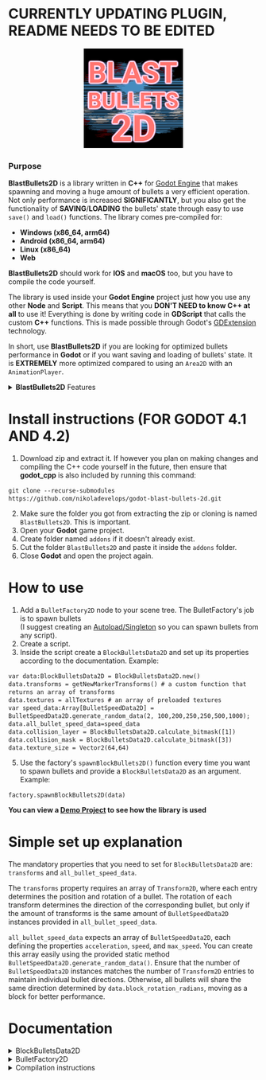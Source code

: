 

CURRENTLY UPDATING PLUGIN, README NEEDS TO BE EDITED
===========================
<p align="center">
  <img src="https://raw.githubusercontent.com/nikoladevelops/godot-blast-bullets-2d/main/blast_bullets_2d.png" alt="BlastBullets2D - Logo" width="200"/>
</p>


### Purpose
<b>BlastBullets2D</b> is a library written in <b>C++</b> for [Godot Engine](https://godotengine.org) that makes spawning and moving a huge amount of bullets a very efficient operation. Not only performance is increased <b>SIGNIFICANTLY</b>, but you also get the functionality
of <b>SAVING</b>/<b>LOADING</b> the bullets' state through easy to use `save()` and `load()` functions. 
The library comes pre-compiled for:
- <b>Windows (x86_64, arm64)</b>
- <b>Android (x86_64, arm64)</b>
- <b>Linux (x86_64)</b>
- <b>Web</b>

<b>BlastBullets2D</b> should work for <b>IOS</b> and <b>macOS</b> too, but you have to compile the code yourself.

The library is used inside your <b>Godot Engine</b> project just how you use any other <b>Node</b> and <b>Script</b>.
This means that you <b>DON'T NEED to know C++ at all</b> to use it! Everything is done by writing code in <b>GDScript</b> that calls the custom <b>C++</b> functions. This is made possible through Godot's [GDExtension](https://docs.godotengine.org/en/stable/tutorials/scripting/gdextension/what_is_gdextension.html) technology.

In short, use <b>BlastBullets2D</b> if you are looking for optimized bullets performance in <b>Godot</b> or if you want saving and loading of bullets' state. It is <b>EXTREMELY</b> more optimized compared to using an `Area2D` with an `AnimationPlayer`.

<details>
<summary><b>BlastBullets2D</b> Features</summary>

- Efficient rendering by using `MultiMeshInstance2D`
- Improved performance by using **object pooling**
- Improved performance by using only **C++** for everything, instead of **GDScript**
- Saving bullets state
- Loading bullets state
- Debugger for the collision shapes, so you can see what exactly is happening when changing collision related properties
- Speed, max_speed, acceleration
- Rotation speed, rotation max_speed, rotation acceleration
- Custom collision layers and collision masks by providing a bitmask
- Animation by providing multiple textures that switch over a period of time
- Custom texture size and collision shape size
- Custom collision shape offset
- Custom bullet max_life_time
- The ability to provide a custom `Material` and `Mesh` (if you want to use shaders)
- Easy to use `area_entered` and `body_entered` signals similar to `Area2D`
- The option of providing custom data for a bullet multimesh that is also automatically saved/loaded and also accessed through `area_entered` and `body_entered`. This is very useful when you have data like armor_damage, magic_damage, bullet_type or anything else you can think of that you want for the bullets to hold and apply to an enemy when it's hit

</details>

# Install instructions (FOR GODOT 4.1 AND 4.2)
1. Download zip and extract it. If however you plan on making changes and compiling the C++ code yourself in the future, then ensure that <b>godot_cpp</b> is also included by running this command:
```
git clone --recurse-submodules https://github.com/nikoladevelops/godot-blast-bullets-2d.git
```
2. Make sure the folder you got from extracting the zip or cloning is named `BlastBullets2D`. This is important.
2. Open your <b>Godot</b> game project.
3. Create folder named `addons` if it doesn't already exist.
4. Cut the folder `BlastBullets2D` and paste it inside the `addons` folder.
5. Close <b>Godot</b> and open the project again.

# How to use
1. Add a `BulletFactory2D` node to your scene tree. The BulletFactory's job is to spawn bullets <br> (I suggest creating an [Autoload/Singleton](https://docs.godotengine.org/en/stable/tutorials/scripting/singletons_autoload.html) so you can spawn bullets from any script).
2. Create a script.
3. Inside the script create a `BlockBulletsData2D` and set up its properties according to the documentation.
Example:
```
var data:BlockBulletsData2D = BlockBulletsData2D.new()
data.transforms = getNewMarkerTransforms() # a custom function that returns an array of transforms
data.textures = allTextures # an array of preloaded textures
var speed_data:Array[BulletSpeedData2D] = BulletSpeedData2D.generate_random_data(2, 100,200,250,250,500,1000);
data.all_bullet_speed_data=speed_data
data.collision_layer = BlockBulletsData2D.calculate_bitmask([1])
data.collision_mask = BlockBulletsData2D.calculate_bitmask([3])
data.texture_size = Vector2(64,64)
```
5. Use the factory's `spawnBlockBullets2D()` function every time you want to spawn bullets and provide a `BlockBulletsData2D` as an argument.
Example:
```
factory.spawnBlockBullets2D(data)
```
<b>You can view a [Demo Project](https://github.com/nikoladevelops/demo-project-blast-bullets-2d) to see how the library is used</b>

# Simple set up explanation
The mandatory properties that you need to set for `BlockBulletsData2D` are: `transforms` and `all_bullet_speed_data`.

The `transforms` property requires an array of `Transform2D`, where each entry determines the position and rotation of a bullet. The rotation of each transform determines the direction of the corresponding bullet, but only if the amount of transforms is the same amount of `BulletSpeedData2D` instances provided in `all_bullet_speed_data`.

`all_bullet_speed_data` expects an array of `BulletSpeedData2D`, each defining the properties `acceleration`, `speed`, and `max_speed`. You can create this array easily using the provided static method `BulletSpeedData2D.generate_random_data()`. Ensure that the number of `BulletSpeedData2D` instances matches the number of `Transform2D` entries to maintain individual bullet directions. Otherwise, all bullets will share the same direction determined by `data.block_rotation_radians`, moving as a block for better performance.

# Documentation
<details>
<summary>BlockBulletsData2D</summary>

### Texture Settings

- `textures`: Array containing textures. If more than one texture is provided, `max_change_texture_time` will be used to periodically change the texture.
- `texture_size`: Size of the texture (used if no mesh is provided). Default: `Vector2(32,32)`.
- `texture_rotation_radians`: Rotation of the texture in radians. Use if the texture is not rotated properly. Example: If you want to rotate the texture 90 degrees more then you would do `90*PI/180`
- `current_texture_index`: Index of the starting texture in the array. Default: `0`.
- `max_change_texture_time`: Time before changing the texture to the next one in the array. Default: `0.3f`.
- `is_texture_rotation_permanent`: Determines if texture rotation is permanent. By default the texture's rotation changes based on the bullet's rotation.
If for some reason you want the texture's rotation to never be affected then set this to true.Default:`false`.

### Bullet Movement

- `transforms`: Array determining rotation and position of each bullet. The rotation of each `Transform2D` determines the direction in which the corresponding bullet will travel <b>BUT ONLY</b> if `use_block_rotation_radians` is set to `false` <b>AND</b> if the amount of `BulletSpeedData2D` in `all_bullet_speed_data` is the same as the amount of `Transform2D` provided inside `transforms` (meaning you have `BulletSpeedData2D` for every bullet).
- `block_rotation_radians`: This is a rotation that determines the direction in which <b>ALL</b> bullets will travel as a block. It is used only when `use_block_rotation_radians` is set to `true`. Default: `0.0f`.
- `use_block_rotation_radians`: If `true`, forces all bullets to move as a block and only the first `BulletSpeedData2D` inside `all_bullet_speed_data` is used. <b>SIGNIFICANTLY BOOSTS PERFORMANCE</b> but the bullets will be moving with the same speed/max_speed/acceleration, so they may not look as good. The direction in which <b>ALL</b> bullets will move is determined by `block_rotation_radians`. Default: `false`.
- `all_bullet_speed_data`: Array providing speed data for each bullet. Use the static method `BulletSpeedData2D.generate_random_data()` to generate an array of `BulletSpeedData2D` easily.

### Bullet Rotation

- `all_bullet_rotation_data`: Optional array providing rotation data for each bullet. Populate this array with `BulletRotationData2D` if you want your bullets to spin.
Give only a single `BulletRotationData2D` if you want <b>ALL</b> your bullets to spin with the same speed/max_speed/acceleration. You should give the same amount of `BulletRotationData2D` as the size of `transforms` array if you want each bullet to spin with individual speed/max_speed/acceleration.
Use the static method `BulletRotationData2D.generate_random_data()` to easily generate `BulletRotationData2D`. If you don't provide at least 1 `BulletRotationData2D` <b>OR</b> if the amount of data is not the same as the amount of `Transform2D` inside `transforms` then all provided data will be ignored and your bullets <b>WILL NOT</b> rotate/spin.
- `rotate_only_textures`: By default only the textures are being rotated when `all_bullet_rotation_data` is populated. If for some reason you want the collision shapes to also rotate with the textures then set this to `false` (this will decrease performance). Default: `true`.

### Collision

- `collision_layer`: Bitmask for collision layer. Use the static method `BlockBulletsData2D.calculate_bitmask()` to easily get a bitmask. <b>NEVER</b> set this to 0 or negative number.
- `collision_mask`: Bitmask for collision mask. Use the static method `BlockBulletsData2D.calculate_bitmask()` to easily get a bitmask. <b>NEVER</b> set this to 0 or negative number.
- `collision_shape_size`: Size of collision shape (rectangle). Default: `Vector2(5,5)`. If you want your collision shape to be bigger/smaller then change this.
- `collision_shape_offset`: Offset of collision shape. If you want your collision shape to be positioned away from the center of the texture then change this.
- `monitorable`: If `true`, enables `StaticBody2D` detection. I suggest you <b>DO NOT</b> use this. It will make it possible for your bullets to detect `StaticBody2D`, but it <b>DECREASES PERFORMANCE A LOT</b>. A good workaround is to always have an `Area2D` on your static bodies, that has `monitorable` set to `true` and `monitoring` set to `false`. This `Area2D` will act as the place where bullets can hit. Note that even though `monitorable` is set to `false` by default, the bullets will still be able to interact with `CharacterBody2D` and `RigidBody2D` bodies, the exception is only `StaticBody2D`, so follow my advice.
- `bullets_custom_data`: Additional data for bullets. If you want your bullets to have damage or anything else specific then you do this -> Create a class script that extends Resource -> Put `@export` variables inside like damage/armor_damage or whatever else you need (the `@export` keyword is extremely important otherwise the data won't be saved!) -> Create a new instance of your class (example: MyCustomResource.new()) -> populate the properties -> pass it inside here. Congrats, now you can access your custom_data from the `area_entered` and `body_entered` function callbacks inside the `factory`!

Example of a <b>Custom Resource</b> class:
```
class_name DamageData
extends Resource

@export var base_damage:int
@export var armor_damage:int
@export var magic_damage:int
```
### Other

- `max_life_time`: Duration before bullets are disabled/dissapear. Default: `2.0f`.
- `material`: Custom material (maybe you want to use shaders?).
- `mesh`: Custom mesh (if provided, `texture_size` property is ignored, so handle resizing of the texture inside your shader).

### Utility

- `int calculate_bitmask(numbers:Array[int]) static`: Method to acquire a bitmask from an array of integers. <b>NEVER</b> pass 0 or negative numbers, it will cause issues.
</details>

<details>
<summary>BulletFactory2D</summary>
  
### Properties

- `physics_space`: The physics space where the bullets' collision shapes are interacting with the world. You don't really need to touch this unless you know what you are doing.

- `is_debugger_enabled`: Determines whether the collision shape debugger is enabled or not. When exporting your game or testing performance make sure that this is set to `false`, because it tanks performance. Use only when you want to debug your collision shapes (what happens when you increase a collision shape's size and see where the shape is positioned relative to the texture).

### Methods

- `void spawnBlockBullets2D(spawn_data:BlockBulletsData2D)`: Spawn bullets with the provided data.
- `SaveDataBulletFactory2D save()`: Saves the bullets' state and returns a `SaveDataBulletFactory2D` resource that you can save to a file. When the `SaveDataBulletFactory2D` resource is finished being populated with bullet state data, the `finished_saving` signal is emitted.
- `void load(new_data:SaveDataBulletFactory2D)`: Loads the bullets' state from a `SaveDataBulletFactory2D` resource. When the loading of bullets to the scene tree finishes, the `finished_loading` signal is emitted.
- `void clear_all_bullets()`: Clears all bullets from the object pool and also from the scene. Always call this method using `call_deffered()` to avoid your game crashing. When clearing finishes, the `finished_clearing` signal is emitted.

Watch this quick tutorial on <b>Custom Resources</b> to understand more of what this following code does and how you can implement your own custom <b>SAVING</b>/<b>LOADING</b> logic for the rest of your game: [Godot Custom Resources Tutorial](https://www.youtube.com/watch?v=fdRJqnOrz98) and read the [Godot Resources Documentation](https://docs.godotengine.org/en/stable/tutorials/scripting/resources.html)

Simple implementation of saving and loading:
```
@onready var factory:BulletFactory2D = $MyBulletFactory # get a reference to the factory node
var savePath:String = OS.get_user_data_dir() + "/test.tres"; # use the .res extension if you want it saved as binary data (I suggest looking into encryption for actual security, so the user won't be able to change damage/speed values and so on..)

# When the save button is pressed
func _on_save_btn_pressed():
  var data:SaveDataBulletFactory2D = factory.save(); # Get the bullets' state
  	
  var result = ResourceSaver.save(data, savePath)  # Saves the data to savePath and return whether it was successful
  if result == OK:
    # saving is successful
  else:
    # saving failed, handle the error

# When the load button is pressed
func _on_load_btn_pressed():
  var data:SaveDataBulletFactory2D = ResourceLoader.load(savePath) # get the data that is saved at savePath

  if data != null: 
    factory.call_deferred("clear_all_bullets") # clear all old bullets from the level
    factory.call_deferred("load", data) # load the bullets from the save file
  else:
    # handle error, data was null/ an error occured
```

Note that when saving your game's state by using `save()`, you have to ensure that the user won't spam click your save/load buttons which may cause invalid data to be saved to the `SaveDataBulletFactory2D` that gets returned.
To avoid such bugs, ensure that when saving/loading you lock the GUI menu's buttons that are used for saving/loading until that finishes (the `finished_loading` signal is very helpful in that case).

### Signals
- `area_entered(enemy_area: Object, bullets_custom_data: Resource, bullet_global_position: Vector2)`:
The `enemy_area` is the `Area2D` that got hit with the bullet.
Check `BlockBullets2D` documentation to see how to set up `bullets_custom_data` that can store damage and other additional properties.
The `bullet_global_position` is the last position the bullet had before dissapearing, so you can use it to spawn particles at the same place.

- `body_entered(enemy_body: Object, bullets_custom_data: Resource, bullet_global_position: Vector2)`:
Only active if `monitorable` of the bullets is set to `true`. Check `BlockBulletsData2D` for more info.
The `enemy_body` is the body that got hit with the bullet.
Check `BlockBulletsData2D` documentation to see how to set up `bullets_custom_data` that can store damage and other additional properties.
The `bullet_global_position` is the last position the bullet had before dissapearing, so you can use it to spawn particles at the same place.


Ensure that the enemy `Area2D` has `monitorable` set to `true` and also that the `collision_layer` and `collision_mask` for both the `Area2D` and the bullets are configured correctly.
The same applies for bodies too.

Example of implemented callbacks that use `area_entered` and `body_entered`:
```
func _on_bullet_factory_2d_area_entered(enemy_area, bullets_custom_data:Resource, bullet_global_position:Vector2):
  if bullets_custom_data is DamageData: # maybe you have bullets that have other bullets_custom_data types and you have individual logic for each?
    var actualEnemy = enemy_area.get_parent() # if the Area2D was added just how I recommended to AVOID setting monitorable to true, you can get the parent of the area which will be the static body you want to damage
    #if (actualEnemy is CustomEnemyType)
    # apply bonus damage or don't apply magic damage or any other complex logic
    # maybe check if actualEnemy.immunityArray() contains bullets_custom_data.type or something like that, you can do pretty much anything

    actualEnemy.take_damage(bullets_custom_data.armor_damage)

func _on_bullet_factory_2d_body_entered(enemy_body, bullets_custom_data:Resource, bullet_global_position:Vector2):
  if bullets_custom_data is DamageData:
    enemy_body.take_damage(bullets_custom_data.armor_damage)
```


- `finished_saving`: Emitted when `save()` method is done populating the `SaveDataBulletFactory2D`.
- `finished_loading`: Emitted when all bullets from `SaveDataBulletFactory2D` were added to the scene tree.
- `finished_clearing`: Emitted when all bullets were cleared/deleted from the object pool and from the scene tree.

### Things to keep in mind:

1. Object pooling is automatic, bullets are <b>NEVER DELETED</b>, instead they stay completely <b>DISABLED</b> in the scene tree until they are about to be re-used.
2. When saving, only the active bullets are being saved, which means that bullets that are in the pool are <b>NEVER SAVED</b>.
3. If you are switching game levels and you think that having too many disabled bullets impacts your performance in a bad way, instead of helping to increase your FPS, you can use the `clear_all_bullets()` function, which will clear <b>ALL ACTIVE BULLETS</b> in the scene tree <b>AND</b> <b>ALL DISABLED BULLETS</b> that are in the object pool.
4. In some cases it might be beneficial to first populate the object pool before starting your game level. You can use a `for` loop and the `spawnBlockBullets2D()` function for this task. Use the same exact data but with very little `max_life_time`, so that the bullets can instantly enter the object pool. Consider displaying a loading screen while the object pool is being populated.
An <b>EXTREMELY IMPORTANT</b> thing to know is that the object pool is actually pooling `MultiMeshInstance2D` nodes and the whole pooling mechanism relies on the `transforms.size()` of `BlockBulletsData2D` (meaning the amount of bullets a single multimesh has). If you populate your pool with `MultiMeshInstance2D` nodes that have `transforms.size()` equal to 30 (meaning each `MultiMeshInstance2D` node holds 30 bullets and let's say you spawn 550 of them to populate the pool), but in your game you frequently spawn bullets that are made out of only 20 `Transform2D` and you <b>RARELY</b> spawn bullets with `transforms.size()` equal to 30 exactly, then all those 550 `MultiMeshInstance2D` nodes won't be re-used until you use the spawn function with a `BlockBulletsData2D` that has a `transforms` array with `.size()` equal to <b>EXACTLY 30</b>.
In short, use the `spawnBlockBullets2D()` with `BlockBulletsData2D` that has `transforms.size()` equal to the most spawned bullets amount at once (if your enemies and player always very frequently spawn 20 bullets at once, then you would ensure the `transforms` array holds <b>20</b> `Transform2D`, before spam calling the `spawnBlockBullets2D()` to populate the object pool).
</details>

<details>
  <summary>Compilation instructions</summary>

1. Download source code with included <b>godot_cpp</b> submodule.

```
git clone --recurse-submodules https://github.com/nikoladevelops/godot-blast-bullets-2d.git
```

2. Install [Scons](https://scons.org/).
Easiest way is if you have [Python](https://www.python.org/) run this:
```
python -m pip install scons
```

3. Go to <b>main</b> folder where <b>SContrsuct.py</b> file is located.
Open your command terminal (Example: <b>cmd</b> on <b>Windows</b>) in the same directory then type one of these depending on the platform you are targeting (if you receive an error it means you don't have the required toolchain to compile for the platform you are targeting, so do some research on what you're missing):

### For Windows
```
scons platform=windows arch=x86_64 target=template_debug
```
```
scons platform=windows arch=x86_64 target=template_release
```

```
scons platform=windows arch=arm64 target=template_debug
```
```
scons platform=windows arch=arm64 target=template_release
```

### For Linux
```
scons platform=linux arch=x86_64 target=template_debug
```
```
scons platform=linux arch=x86_64 target=template_release
```

### For Android
Ensure you have an <b>Android SDK</b> (you can download <b>Android Studio</b> and get all the things you need from there). Here is some useful documentation [Compiling for Android](https://docs.godotengine.org/en/stable/contributing/development/compiling/compiling_for_android.html)
```
scons platform=android arch=x86_64 target=template_debug ANDROID_HOME=C:\Users\Admin\AppData\Local\Android\Sdk
```
```
scons platform=android arch=x86_64 target=template_release ANDROID_HOME=C:\Users\Admin\AppData\Local\Android\Sdk
```
```
scons platform=android arch=arm64 target=template_debug ANDROID_HOME=C:\Users\Admin\AppData\Local\Android\Sdk
```
```
scons platform=android arch=arm64 target=template_release ANDROID_HOME=C:\Users\Admin\AppData\Local\Android\Sdk
```
### For Web
You need [emscripten SDK](https://emscripten.org/docs/getting_started/downloads.html). Put <b>emsdk</b> and emscripten's location inside environment variable <b>Path</b>.
Before trying to compile for web, each time you open your command terminal you need to run this
```
emsdk activate latest
```

After than run each of these:
```
scons platform=web target=template_debug
```
```
scons platform=web target=template_release
```

### For IOS and macOS
Due to me not having these OS-es I can only give you short instructions on what to look for and which files you need to edit.

First of all this whole library relies on <b>GDExtension</b> so it has a <b>.gdextension</b> file with path locations of the binaries it needs to load.
See [godot_cpp's .gdextension file](https://github.com/godotengine/godot-cpp/blob/master/test/project/example.gdextension) vs [mine](https://github.com/nikoladevelops/godot-blast-bullets-2d/blob/main/.gdextension).
Also notice how their <b>SConstruct</b> file differs from mine and add the missing logic: [theirs](https://github.com/godotengine/godot-cpp/blob/master/test/SConstruct) vs [mine](https://github.com/nikoladevelops/godot-blast-bullets-2d/blob/main/.gdextension).
Research on which toolchain you need for <b>IOS</b> and for <b>macOS</b>, download them and then run the same scons commands, but for your desired platform and other desired arguments.
See the official [GDExtension Documentation](https://docs.godotengine.org/en/stable/tutorials/scripting/gdextension/index.html) or search for some tutorials online. Sadly <b>GDExtenstion</b> is not well documented, so you might spend some time searching. I recommend joining <b>Godot's Discord Server</b> it has a <b>gdnative-gdextension channel</b> so you might find some help there.
  
</details>


